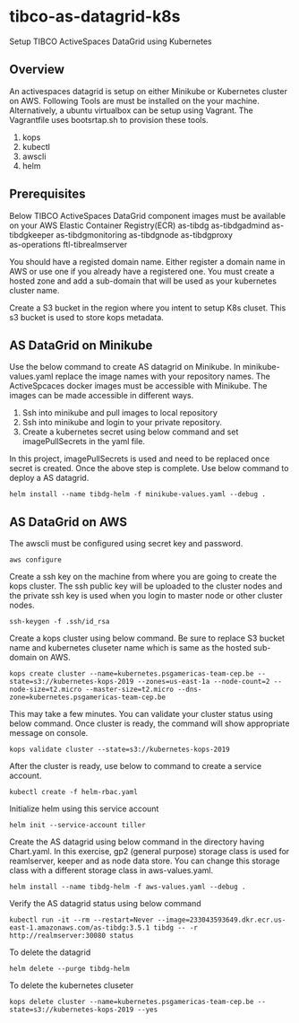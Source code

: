 # tibco-as-datagrid-k8s
Setup TIBCO ActiveSpaces DataGrid using Kubernetes

## Overview

An activespaces datagrid is setup on either Minikube or Kubernetes cluster on AWS. Following Tools are must be installed on the your machine. Alternatively, a ubuntu virtualbox can be setup using Vagrant. The Vagrantfile uses bootsrtap.sh to provision these tools.

1. kops
2. kubectl
3. awscli
4. helm

## Prerequisites

Below TIBCO ActiveSpaces DataGrid component images must be available on your AWS Elastic Container Registry(ECR)
as-tibdg
as-tibdgadmind
as-tibdgkeeper
as-tibdgmonitoring
as-tibdgnode
as-tibdgproxy	
as-operations
ftl-tibrealmserver

You should have a registed domain name. Either register a domain name in AWS or use one if you already have a registered one. You must create a hosted zone and add a sub-domain that will be used as your kubernetes cluster name.

Create a S3 bucket in the region where you intent to setup K8s cluset. This s3 bucket is used to store kops metadata.

## AS DataGrid on Minikube

Use the below command to create AS datagrid on Minikube. In minikube-values.yaml replace the image names with your repository names. The ActiveSpcaces docker images must be accessible with Minikube. The images can be made accessible in different ways.

1. Ssh into minikube and pull images to local repository
2. Ssh into minikube and login to your private repository.
3. Create a kubernetes secret using below command and set imagePullSecrets in the yaml file.

In this project, imagePullSecrets is used and need to be replaced once secret is created. Once the above step is complete. Use below command to deploy a AS datagrid.

`helm install --name tibdg-helm -f minikube-values.yaml --debug .`

## AS DataGrid on AWS

The awscli must be configured using secret key and password.

`aws configure`

Create a ssh key on the machine from where you are going to create the kops cluster. The ssh public key will be uploaded to the cluster nodes and the private ssh key is used when you login to master node or other cluster nodes. 

`ssh-keygen -f .ssh/id_rsa`

Create a kops cluster using below command. Be sure to replace S3 bucket name and kubernetes cluseter name which is same as the hosted sub-domain on AWS.

`kops create cluster --name=kubernetes.psgamericas-team-cep.be --state=s3://kubernetes-kops-2019 --zones=us-east-1a --node-count=2 --node-size=t2.micro --master-size=t2.micro --dns-zone=kubernetes.psgamericas-team-cep.be`

This may take a few minutes. You can validate your cluster status using below command. Once cluster is ready, the command will show appropriate message on console.

`kops validate cluster --state=s3://kubernetes-kops-2019`

After the cluster is ready, use below to command to create a service account.

`kubectl create -f helm-rbac.yaml`

Initialize helm using this service account

`helm init --service-account tiller`

Create the AS datagrid using below command in the directory having Chart.yaml. In this exercise, gp2 (general purpose) storage class is used for reamlserver, keeper and as node data store. You can change this storage class with a different storage class in aws-values.yaml.

`helm install --name tibdg-helm -f aws-values.yaml --debug .`

Verify the AS datagrid status using below command

`kubectl run -it --rm --restart=Never --image=233043593649.dkr.ecr.us-east-1.amazonaws.com/as-tibdg:3.5.1 tibdg -- -r http://realmserver:30080 status`

To delete the datagrid

`helm delete --purge tibdg-helm`

To delete the kubernetes cluseter

`kops delete cluster --name=kubernetes.psgamericas-team-cep.be --state=s3://kubernetes-kops-2019 --yes`

